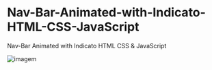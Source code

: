 # Nav-Bar-Animated-with-Indicato-HTML-CSS-JavaScript
Nav-Bar Animated with Indicato HTML CSS &amp; JavaScript

![imagem](https://user-images.githubusercontent.com/78623134/166691253-35f375e2-c38b-403d-8d02-afd3cb24fd69.png)
